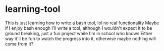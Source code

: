 # learning-tool
This is just learning how to write a bash tool, lol no real functionality
Maybe if I enjoy bash enough I'll write a tool, although I wouldn't expect it to be ground breaking, just a fun project while I'm in school who knows
Either way it'll be fun to watch the progress into it, otherwise maybe nothing will come from it?
